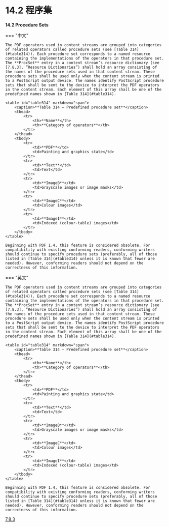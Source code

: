# 14.2 程序集

**14.2 Procedure Sets**

=== "中文"
    
    The PDF operators used in content streams are grouped into categories of related operators called procedure sets (see [Table 314](#table314)). Each procedure set corresponds to a named resource containing the implementations of the operators in that procedure set. The **ProcSet** entry in a content stream’s resource dictionary (see [7.8.3], “Resource Dictionaries”) shall hold an array consisting of the names of the procedure sets used in that content stream. These procedure sets shall be used only when the content stream is printed to a PostScript output device. The names identify PostScript procedure sets that shall be sent to the device to interpret the PDF operators in the content stream. Each element of this array shall be one of the predefined names shown in [Table 314](#table314).
                    
    <table id="table314" markdown="span">
        <caption>**Table 314 – Predefined procedure set**</caption>
        <thead>
            <tr>
                <th>**Name**</th>
                <th>**Category of operators**</th>
            </tr>
        </thead>
        <tbody>
            <tr>
                <td>**PDF**</td> 
                <td>Painting and graphics state</td>
            </tr>
            <tr>
                <td>**Text**</td> 
                <td>Text</td>
            </tr>
            <tr>
                <td>**ImageB**</td> 
                <td>Grayscale images or image masks</td>
            </tr>
            <tr>
                <td>**ImageC**</td> 
                <td>Colour images</td>
            </tr>
            <tr>
                <td>**ImageI**</td> 
                <td>Indexed (colour-table) images</td>
            </tr>
        </tbody>
    </table>
    
    Beginning with PDF 1.4, this feature is considered obsolete. For compatibility with existing conforming readers, conforming writers should continue to specify procedure sets (preferably, all of those listed in [Table 314](#table314) unless it is known that fewer are needed). However, conforming readers should not depend on the correctness of this information.

=== "英文"
    
    The PDF operators used in content streams are grouped into categories of related operators called procedure sets (see [Table 314](#table314)). Each procedure set corresponds to a named resource containing the implementations of the operators in that procedure set. The **ProcSet** entry in a content stream’s resource dictionary (see [7.8.3], “Resource Dictionaries”) shall hold an array consisting of the names of the procedure sets used in that content stream. These procedure sets shall be used only when the content stream is printed to a PostScript output device. The names identify PostScript procedure sets that shall be sent to the device to interpret the PDF operators in the content stream. Each element of this array shall be one of the predefined names shown in [Table 314](#table314).
                    
    <table id="table314" markdown="span">
        <caption>**Table 314 – Predefined procedure set**</caption>
        <thead>
            <tr>
                <th>**Name**</th>
                <th>**Category of operators**</th>
            </tr>
        </thead>
        <tbody>
            <tr>
                <td>**PDF**</td> 
                <td>Painting and graphics state</td>
            </tr>
            <tr>
                <td>**Text**</td> 
                <td>Text</td>
            </tr>
            <tr>
                <td>**ImageB**</td> 
                <td>Grayscale images or image masks</td>
            </tr>
            <tr>
                <td>**ImageC**</td> 
                <td>Colour images</td>
            </tr>
            <tr>
                <td>**ImageI**</td> 
                <td>Indexed (colour-table) images</td>
            </tr>
        </tbody>
    </table>
    
    Beginning with PDF 1.4, this feature is considered obsolete. For compatibility with existing conforming readers, conforming writers should continue to specify procedure sets (preferably, all of those listed in [Table 314](#table314) unless it is known that fewer are needed). However, conforming readers should not depend on the correctness of this information.

[7.8.3](../c7/s8.md#783-资源字典)